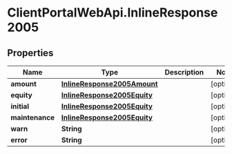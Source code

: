 # ClientPortalWebApi.InlineResponse2005

## Properties
Name | Type | Description | Notes
------------ | ------------- | ------------- | -------------
**amount** | [**InlineResponse2005Amount**](InlineResponse2005Amount.md) |  | [optional] 
**equity** | [**InlineResponse2005Equity**](InlineResponse2005Equity.md) |  | [optional] 
**initial** | [**InlineResponse2005Equity**](InlineResponse2005Equity.md) |  | [optional] 
**maintenance** | [**InlineResponse2005Equity**](InlineResponse2005Equity.md) |  | [optional] 
**warn** | **String** |  | [optional] 
**error** | **String** |  | [optional] 


